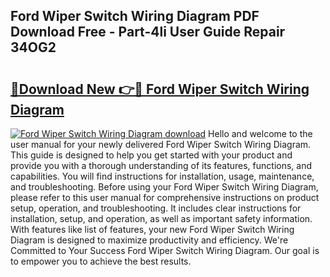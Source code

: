 ## Ford Wiper Switch Wiring Diagram PDF Download Free - Part-4li User Guide Repair 34OG2

# <h2><a href="http://dfh5xxa.blite.top/?on=Ford+Wiper+Switch+Wiring+Diagram">🔗Download New 👉🔴 Ford Wiper Switch Wiring Diagram</a></h2>

[![Ford Wiper Switch Wiring Diagram download](https://i.imgur.com/lujVjoI.png)](http://dfh5xxa.blite.top/?on=Ford+Wiper+Switch+Wiring+Diagram)
Hello and welcome to the user manual for your newly delivered Ford Wiper Switch Wiring Diagram. This guide is designed to help you get started with your product and provide you with a thorough understanding of its features, functions, and capabilities. You will find instructions for installation, usage, maintenance, and troubleshooting. Before using your Ford Wiper Switch Wiring Diagram, please refer to this user manual for comprehensive instructions on product setup, operation, and troubleshooting. It includes clear instructions for installation, setup, and operation, as well as important safety information. With features like list of features, your new Ford Wiper Switch Wiring Diagram is designed to maximize productivity and efficiency. We're Committed to Your Success Ford Wiper Switch Wiring Diagram. Our goal is to empower you to achieve the best results.
